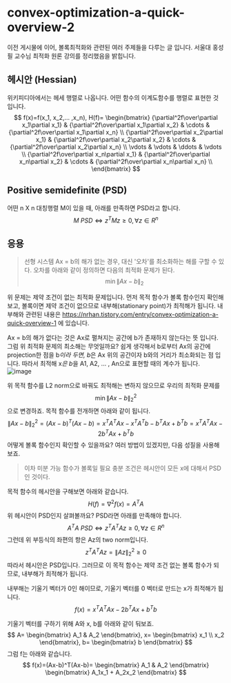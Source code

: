 # convex-optimization-a-quick-overview-2
이전 게시물에 이어, 볼록최적화와 관련된 여러 주제들을 다루는 글 입니다. 서울대 홍성필 교수님 최적화 원론 강의를 정리했음을 밝힙니다.
## 헤시안 (Hessian)
위키피디아에서는 헤세 행렬로 나옵니다. 어떤 함수의 이계도함수를 행렬로 표현한 것 입니다.
$$
f(x)=f(x_1, x_2,... ,x_n),
H(f)= \begin{bmatrix}
{\partial^2f\over\partial x_1\partial x_1} & {\partial^2f\over\partial x_1\partial x_2} & \cdots & {\partial^2f\over\partial x_1\partial x_n} \\
{\partial^2f\over\partial x_2\partial x_1} & {\partial^2f\over\partial x_2\partial x_2} & \cdots & {\partial^2f\over\partial x_2\partial x_n} \\
\vdots & \vdots & \ddots & \vdots \\
{\partial^2f\over\partial x_n\partial x_1} & {\partial^2f\over\partial x_n\partial x_2} & \cdots & {\partial^2f\over\partial x_n\partial x_n} \\
\end{bmatrix}
$$
## Positive semidefinite (PSD)
어떤 n X n 대칭행렬 M이 있을 때, 아래를 만족하면 PSD라고 합니다.
$$
M\ PSD\Longleftrightarrow z^TMz \ge 0, \forall z \in R^n
$$
## 응용
> 선형 시스템 Ax = b의 해가 없는 경우, 대신 '오차'를 최소화하는 해를 구할 수 있다. 오차를 아래와 같이 정의하면 다음의 최적화 문제가 된다.
$$
\min \lVert Ax-b \rVert_2
$$

위 문제는 제약 조건이 없는 최적화 문제입니다. 먼저 목적 함수가 볼록 함수인지 확인해보고, 볼록이면 제약 조건이 없으므로 내부해(stationary point)가 최적해가  됩니다. 내부해와 관련된 내용은 https://nrhan.tistory.com/entry/convex-optimization-a-quick-overview-1 에 있습니다.

Ax = b의 해가 없다는 것은 Ax로 펼쳐지는 공간에 b가 존재하지 않는다는 뜻 입니다. 그럼 위 최적화 문제의 최소해는 무엇일까요? 쉽게 생각해서 b로부터 Ax의 공간에 projection한 점을 b*이라 두면, b*은 Ax 위의 공간이자 b와의 거리가 최소화되는 점 입니다. 따라서 최적해 x*은 b*을 A1, A2, ... , An으로 표현할 때의 계수가 됩니다.
![image](https://user-images.githubusercontent.com/11609881/111558792-ce5cc400-87d2-11eb-9a1c-43ed9448887a.png)

위 목적 함수를 L2 norm으로 바꿔도 최적해는 변하지 않으므로 우리의 최적화 문제를
$$
\min \lVert Ax-b \rVert_2^2
$$
으로 변경하죠. 목적 함수를 전개하면 아래와 같이 됩니다.
$$
\lVert Ax-b \rVert_2^2 = (Ax-b)^T(Ax-b)=x^TA^TAx-x^TA^Tb-b^TAx+b^Tb=x^TA^TAx-2b^TAx+b^Tb
$$
어떻게 볼록 함수인지 확인할 수 있을까요? 여러 방법이 있겠지만, 다음 성질을 사용해보죠.
> 이차 미분 가능 함수가 볼록일 필요 충분 조건은 헤시안이 모든 x에 대해서 PSD인 것이다.

목적 함수의 헤시안을 구해보면 아래와 같습니다.
$$
H(f)=\nabla^2f(x)=A^T
A$$
위 헤시안이 PSD인지 살펴볼까요? PSD라면 아래를 만족해야 합니다.
$$
A^TA \ PSD \Longleftrightarrow z^TA^TAz \ge 0, \forall z \in R^n
$$
그런데 위 부등식의 좌편의 항은 Az의 two norm입니다.
$$
z^TA^TAz=\lVert Az \rVert_2^2 \ge 0
$$
따라서 헤시안은 PSD입니다. 그러므로 이 목적 함수는 제약 조건 없는 볼록 함수가 되므로, 내부해가 최적해가 됩니다.

내부해는 기울기 벡터가 0인 해이므로,  기울기 벡터를 0 벡터로 만드는 x가 최적해가 됩니다.
$$
f(x)=x^TA^TAx-2b^TAx+b^Tb
$$


기울기 벡터를 구하기 위해 A와 x, b를 아래와 같이 둬보죠.
$$
A= \begin{bmatrix} A_1 & A_2  \end{bmatrix},
x= \begin{bmatrix} x_1 \\ x_2 \end{bmatrix},
b= \begin{bmatrix} b \end{bmatrix}
$$
그럼 f는 아래와 같습니다.
$$
f(x)=(Ax-b)^T(Ax-b)=
\begin{bmatrix} A_1 & A_2  \end{bmatrix}
\begin{bmatrix} A_1x_1 + A_2x_2  \end{bmatrix}
$$
<!--stackedit_data:
eyJoaXN0b3J5IjpbLTE0Nzg3MDcxOCwtMTg0MzU2MzcxNSwtNj
I2NzAzNjc1LC02OTUxMTE4MjEsLTE4Nzg2NzA4MjIsNzEzOTg1
NDEzLDEwNzQ1MzM0MjgsMjAyOTgzOTIyOCwtMTgyOTYwNDY5Mi
wyNTcxNzg4MjAsLTE3NjcwMzgyODQsLTQ5NTU0MDYzNyw3NDUw
MzU0OTUsLTE4MzgyMTAzMTFdfQ==
-->